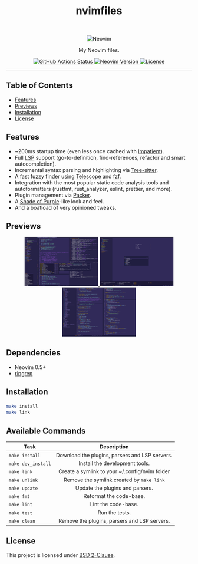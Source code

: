 <h1 align="center">nvimfiles</h1>
<br>
<p align="center">
  <img src="https://upload.wikimedia.org/wikipedia/commons/3/3a/Neovim-mark.svg"
       width="100"
       alt="Neovim"/>
</p>

<p align="center">
  My Neovim files.
</p>

<p align="center">
  <a href="https://github.com/gcoguiec/nvimfiles/actions/workflows/ci.yml">
    <img src="https://github.com/gcoguiec/nvimfiles/actions/workflows/ci.yml/badge.svg"
         alt="GitHub Actions Status"/>
  </a>
  <a href="https://github.com/neovim/neovim">
    <img src="https://img.shields.io/badge/Neovim-0.5+-blueviolet.svg?style=flat-square&logo=Neovim&logoColor=white"
         alt="Neovim Version"/>
  </a>
  <a href="https://github.com/gcoguiec/nvimfiles/blob/main/LICENSE">
    <img src="https://img.shields.io/github/license/gcoguiec/nvimfiles?style=flat-square&label=License"
         alt="License"/>
  </a>
</p>

<hr>

## Table of Contents

- [Features](#features)
- [Previews](#previews)
- [Installation](#installation)
- [License](#license)

## Features

- ~200ms startup time (even less once cached with [Impatient](https://github.com/lewis6991/impatient.nvim)).
- Full [LSP](https://neovim.io/doc/user/lsp.html) support (go-to-definition, find-references, refactor and smart autocompletion).
- Incremental syntax parsing and highlighting via [Tree-sitter](https://github.com/nvim-treesitter/nvim-treesitter).
- A fast fuzzy finder using [Telescope](https://github.com/nvim-telescope/telescope.nvim) and [fzf](https://github.com/junegunn/fzf).
- Integration with the most popular static code analysis tools and autoformatters (rustfmt, rust_analyzer, eslint, prettier, and more).
- Plugin management via [Packer](https://github.com/wbthomason/packer.nvim).
- A [Shade of Purple](https://github.com/ahmadawais/shades-of-purple-vscode)-like look and feel.
- And a boatload of very opinioned tweaks.

## Previews

<p align="center">
  <a href="https://raw.githubusercontent.com/gcoguiec/nvimfiles/main/.github/preview0.png">
    <img src="https://raw.githubusercontent.com/gcoguiec/nvimfiles/main/.github/preview0.png"
         width="200"
         alt="First Preview"/>
  </a>
  <a href="https://raw.githubusercontent.com/gcoguiec/nvimfiles/main/.github/preview1.png">
    <img src="https://raw.githubusercontent.com/gcoguiec/nvimfiles/main/.github/preview1.png"
         width="200"
         alt="Second Preview"/>
  </a>
  <a href="https://raw.githubusercontent.com/gcoguiec/nvimfiles/main/.github/preview2.png">
    <img src="https://raw.githubusercontent.com/gcoguiec/nvimfiles/main/.github/preview2.png"
         width="200"
         alt="Third Preview"/>
  </a>
</p>

## Dependencies

- Neovim 0.5+
- [ripgrep](https://github.com/BurntSushi/ripgrep)

## Installation

```sh
make install
make link
```

## Available Commands

| Task               |                  Description                   |
| ------------------ | :--------------------------------------------: |
| `make install`     | Download the plugins, parsers and LSP servers. |
| `make dev_install` |         Install the development tools.         |
| `make link`        | Create a symlink to your ~/.config/nvim folder |
| `make unlink`      |   Remove the symlink created by `make link`    |
| `make update`      |        Update the plugins and parsers.         |
| `make fmt`         |            Reformat the code-base.             |
| `make lint`        |              Lint the code-base.               |
| `make test`        |                 Run the tests.                 |
| `make clean`       |  Remove the plugins, parsers and LSP servers.  |

## License

This project is licensed under [BSD 2-Clause](https://spdx.org/licenses/BSD-2-Clause.html).

